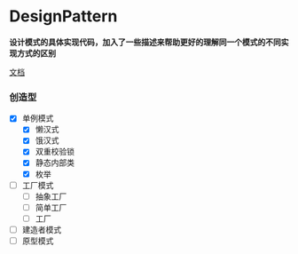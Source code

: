 # DesignPattern

 **设计模式的具体实现代码，加入了一些描述来帮助更好的理解同一个模式的不同实现方式的区别**

[文档](设计模式)

### 创造型

 - [x]  单例模式
    - [x] 懒汉式
    - [x] 饿汉式
    - [x] 双重校验锁
    - [x] 静态内部类
    - [x] 枚举
 - [ ]  工厂模式
    - [ ] 抽象工厂
    - [ ] 简单工厂
    - [ ] 工厂
 - [ ]  建造者模式
 - [ ]  原型模式
